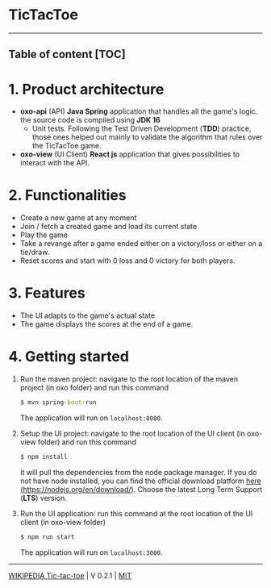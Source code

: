 TicTacToe
================================================
----------------------------------------------------------------
Table of content
[TOC]
----------------------------------------------------------------

# 1. Product architecture
- **oxo-api** (API)
  **Java Spring** application that handles all the game's logic. the source code is compiled using **JDK 16**
  - Unit tests.
    Following the Test Driven Development (**TDD**) practice, those ones helped out mainly to validate the algorithm that rules over the TicTacToe game.
- **oxo-view** (UI Client)
  **React js** application that gives possibilities to interact with the API.

# 2. Functionalities
- Create a new game at any moment
- Join / fetch a created game and load its current state
- Play the game
- Take a revange after a game ended either on a victory/loss or either on a tie/draw.
- Reset scores and start with 0 loss and 0 victory for both players.

# 3. Features
- The UI adapts to the game's actual state
- The game displays the scores at the end of a game.


# 4. Getting started

1. Run the maven project:
   navigate to the root location of the maven project (in oxo folder) and run this command 
   ```cmd 
   $ mvn spring-boot:run
   ```
   The application will run on `localhost:8080`.

2. Setup the UI project:
   navigate to the root location of the UI client (in oxo-view folder) and run this command
   ```cmd
   $ npm install
   ```
   it will pull the dependencies from the node package manager. If you do not have node installed, you can find the official download platform [here (https://nodejs.org/en/download/)](https://nodejs.org/en/download/). Choose the latest Long Term Support (**LTS**) version.

3. Run the UI application:
   run this command at the root location of the UI client (in oxo-view folder)
   ```cmd
   $ npm run start
   ```
   The application will run on `localhost:3000`.
----------------------------------------------------------------
[WIKIPEDIA Tic-tac-toe](https://en.wikipedia.org/wiki/Tic-tac-toe) | V 0.2.1 | [MIT](./LICENSE)